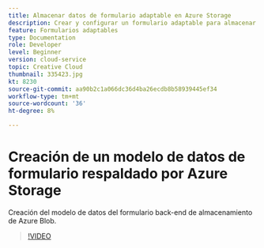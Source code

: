 ```yaml
---
title: Almacenar datos de formulario adaptable en Azure Storage
description: Crear y configurar un formulario adaptable para almacenar datos en Azure Storage
feature: Formularios adaptables
type: Documentation
role: Developer
level: Beginner
version: cloud-service
topic: Creative Cloud
thumbnail: 335423.jpg
kt: 8230
source-git-commit: aa90b2c1a066dc36d4ba26ecdb8b58939445ef34
workflow-type: tm+mt
source-wordcount: '36'
ht-degree: 8%

---
```


# Creación de un modelo de datos de formulario respaldado por Azure Storage

Creación del modelo de datos del formulario back-end de almacenamiento de Azure Blob.

>[!VIDEO](https://video.tv.adobe.com/v/335423/?quality=12&learn=on)


